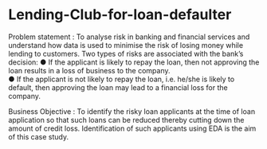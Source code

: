 # Lending-Club-for-loan-defaulter
Problem statement : To analyse risk in banking and financial services and understand how data is used to
minimise the risk of losing money while lending to customers.
Two types of risks are associated with the bank’s decision:
● If the applicant is likely to repay the loan, then not approving the loan results in a loss of business to the company. <br>
● If the applicant is not likely to repay the loan, i.e. he/she is likely to default, then approving the loan may lead to a financial loss for the company.<br>

Business Objective : To identify the risky loan applicants at the time of loan application so that such loans can be
reduced thereby cutting down the amount of credit loss. Identification of such applicants using EDA is the aim of this
case study.
